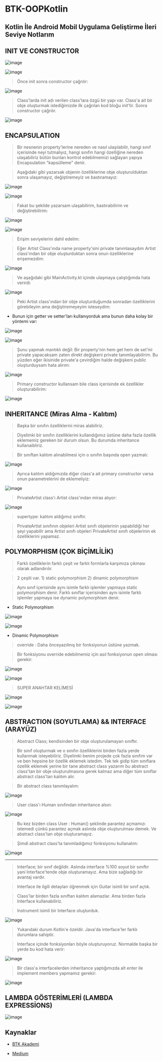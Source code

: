 # BTK-OOPKotlin

## Kotlin İle Android Mobil Uygulama Geliştirme İleri Seviye Notlarım

## INIT VE CONSTRUCTOR

![image](https://user-images.githubusercontent.com/109730490/184338569-33b8d6c4-7362-4980-8ff4-f1ada287d037.png)

![image](https://user-images.githubusercontent.com/109730490/184339362-fc9fd85c-7a7d-4731-a75f-1d788ebebf99.png)

> Önce init sonra constructor çağrılır:

![image](https://user-images.githubusercontent.com/109730490/184339634-d7759005-a6b2-4a3e-bc34-67e52d6fca1c.png)

> Class'larda init adı verilen class'lara özgü bir yapı var. Class'a ait bir obje oluşturmak istediğimizde ilk çağrılan kod bloğu init'tir. Sonra constructor çağrılır.

![image](https://user-images.githubusercontent.com/109730490/184339879-fd8a6ec6-079b-4261-8f35-4017ee1ea359.png)

## ENCAPSULATION

> Bir nesnenin property'lerine nereden ve nasıl ulaşılabilir, hangi sınıf içerisinde neyi tutmalıyız, hangi sınıfın hangi özelliğine nereden ulaşabiliriz bütün bunları kontrol edebilmemizi sağlayan yapıya Encapsulation "kapsülleme" denir.

> Aşağıdaki gibi yazarsak objenin özelliklerine obje oluşturulduktan sonra ulaşamayız, değiştiremeyiz ve bastıramayız:

![image](https://user-images.githubusercontent.com/109730490/184341179-e8e5f1b1-1888-4d4c-b63a-b40c96153db9.png)

![image](https://user-images.githubusercontent.com/109730490/184341129-c48537e1-fccd-46b6-a9a8-d43051ce8ff9.png)

> Fakat bu şekilde yazarsam ulaşabilirim, bastırabilirim ve değiştirebilirim:

![image](https://user-images.githubusercontent.com/109730490/184341772-1cb98e6f-8ef9-4476-9ac8-02b24f573281.png)

![image](https://user-images.githubusercontent.com/109730490/184342452-124db18b-3ad0-41c7-bfec-45a3a7de0719.png)

> Erişim seviyelerini dahil edelim:

> Eğer Artist Class'ında name property'sini private tanımlasaydım Artist class'ından bir obje oluşturduktan sonra onun özelliklerine erişemezdim:

![image](https://user-images.githubusercontent.com/109730490/184342915-22613fe3-3daf-40a8-b7e8-14bcb1e7e1fa.png)

> Ve aşağıdaki gibi MainActivity.kt içinde ulaşmaya çalıştığımda hata verirdi:

![image](https://user-images.githubusercontent.com/109730490/184343048-87005fcd-d2a8-4f5c-8fbb-77b3cfa7071d.png)

> Peki Artist class'ından bir obje oluşturduğumda sonradan özelliklerini görebileyim ama değiştiremeyeyim isteseydim:

- Bunun için getter ve setter'ları kullanıyorduk ama bunun daha kolay bir yöntemi var:

![image](https://user-images.githubusercontent.com/109730490/184343611-53ba1b24-dc48-4c51-ae28-093a2dd3fe99.png)

![image](https://user-images.githubusercontent.com/109730490/184343671-93eeb4c6-3c80-4767-a84e-aa35893bbe44.png)

> Şunu yapmak mantıklı değil: Bir property'nin hem get hem de set'ini private yapacaksam zaten direkt değişkeni private tanımlayabilirim. Bu yüzden eğer ikisinide private'a çevirdiğim halde değişkeni public oluşturduysam hata alırım:

![image](https://user-images.githubusercontent.com/109730490/184344363-08c03b91-b7a1-41d8-9d56-e0f14eda396c.png)

> Primary constructor kullansam bile class içerisinde ek özellikler oluşturabilirim:

![image](https://user-images.githubusercontent.com/109730490/184344755-6d91e5fd-e0fd-482e-aff6-a66aa359bf7e.png)

## INHERITANCE (Miras Alma - Kalıtım)

> Başka bir sınıfın özelliklerini miras alabiliriz. 

> Diyelimki bir sınıfın özelliklerini kullandığımız üstüne daha fazla özellik eklememiz gereken bir durum olsun. Bu durumda inheritance kullanaibliriz.  

> Bir sınıftan kalıtım alınabilmesi için o sınıfın başında open yazmalı:

![image](https://user-images.githubusercontent.com/109730490/184348580-fd08edce-08e0-40a5-8ed2-b45ec49e3377.png)

> Ayrıca kalıtım aldığımızda diğer class'a ait primary constructor varsa onun parametrelerini de eklemeliyiz:

![image](https://user-images.githubusercontent.com/109730490/184348854-ae149190-47c1-429e-b9e8-b2a3e5f27291.png)

> PrivateArtist class'ı Artist class'ından miras alıyor:

![image](https://user-images.githubusercontent.com/109730490/184349004-bfce6ca7-8ab1-4b1f-b243-2762b3c24286.png)

> supertype: kalıtım aldığımız sınıftır.

> PrivateArtist sınıfının objeleri Artist sınıfı objelerinin yapabildiği her şeyi yapabilir ama Artist sınıfı objeleri PrivateArtist sınıfı objelerinin ek özelliklerini yapamaz. 

## POLYMORPHISM (ÇOK BİÇİMLİLİK)

> Farklı özelliklerin farklı çeşit ve farklı formlarla karşımıza çıkması olarak adlandırılır. 

> 2 çeşiti var. 1) static polymorphism 2) dinamic polymorphism

> Aynı sınıf içerisinde aynı isimle farklı işlemler yapmaya static polymorphism denir. Farklı sınıflar içerisinden aynı isimle farklı işlemler yapmaya ise dynamic polymorphism denir.

- Static Polymorphism

![image](https://user-images.githubusercontent.com/109730490/184354151-e97d49fc-dada-4d09-9433-0ab95f976364.png)

![image](https://user-images.githubusercontent.com/109730490/184354653-7559bd21-dc59-4a0a-820e-7ff9e5435ac4.png)

- Dinamic Polymorphism

> override : Daha önceyazılmış bir fonksiyonun üstüne yazmak. 

> Bir fonksiyonu override edebilmemiz için asıl fonksiyonun open olması gerekir:

![image](https://user-images.githubusercontent.com/109730490/184356164-3c914833-7197-4600-a53d-69fad5f42c24.png)

![image](https://user-images.githubusercontent.com/109730490/184356221-620457d3-517a-4aed-a25f-c80f65e1daa8.png)

> SUPER ANAHTAR KELİMESİ

![image](https://user-images.githubusercontent.com/109730490/184357275-88789b01-677c-422b-add5-3cd1dc265a34.png)

![image](https://user-images.githubusercontent.com/109730490/184357374-fc795a81-06ef-45fc-92ab-b398cb237120.png)

## ABSTRACTION (SOYUTLAMA) && INTERFACE (ARAYÜZ)

> Abstract Class; kendisinden bir obje oluşturulamayan sınıftır. 

> Bir sınıf oluşturmak ve o sınıfın özelliklerini birden fazla yerde kullanmak isteyebiliriz. Diyelimki benim projede çok fazla sınıfım var ve ben hepsine bir özellik eklemek istedim. Tek tek gidip tüm sınıflara özellik eklemek yerine bir tane abstract class yazarım bu abstract class'tan bir obje oluşturulmasına gerek kalmaz ama diğer tüm sınıflar abstract class'tan kalıtım alır. 

> Bir abstract class tanımlayalım:

![image](https://user-images.githubusercontent.com/109730490/184361105-8f45068d-dc60-492b-844d-335d50d2d71e.png)

> User class'ı Human sınıfından inheritance alsın:

![image](https://user-images.githubusercontent.com/109730490/184361188-6392bfec-afe3-4d3a-866c-45864ebb5790.png)

> Bu kez bizden class User : Human() şeklinde parantez açmamızı istemedi çünkü parantez açmak aslında obje oluşturulması demek. Ve abstract class'tan obje oluşturamayız.  

> Şimdi abstract class'ta tanımladığımız fonksiyonu kullanalım:

![image](https://user-images.githubusercontent.com/109730490/184361442-63eeff94-7295-4f36-a91b-d2e3d1815f08.png)

-------------

> Interface; bir sınıf değildir. Aslında interface %100 soyut bir sınıftır yani Interface'tende obje oluşturamayız. Ama bize sağladığı bir avantaj vardır.  

> Interface ile ilgili detayları öğrenmek için Guitar isimli bir sınıf açtık. 

> Class'lar birden fazla sınıftan kalıtım alamazlar. Ama birden fazla Interface kullanabiliriz. 

> Instrument isimli bir Interface oluşturduk.

![image](https://user-images.githubusercontent.com/109730490/184363822-2a983fd2-3dfd-4cac-b9fd-7f93c2f53bf8.png)

> Yukarıdaki durum Kotlin'e özeldir. Java'da interface'ler farklı durumlara sahiptir. 

> Interface içinde fonksiyonları böyle oluşturuyoruz. Normalde başka bir yerde bu kod hata verir:

![image](https://user-images.githubusercontent.com/109730490/184365043-046742d1-10bf-4438-b9da-a0b3b3d12efe.png)

> Bir class'a interfacelerden inheritance yaptığımızda alt enter ile implement members yapmamız gerekir:

![image](https://user-images.githubusercontent.com/109730490/184365541-7066295b-4039-4743-ad64-30fa29340c76.png)

## LAMBDA GÖSTERİMLERİ (LAMBDA EXPRESSİONS)

![image](https://user-images.githubusercontent.com/109730490/184368753-3590df13-1f22-4c1c-8208-ee1d7dfa5e7b.png)

## Kaynaklar

- [BTK Akademi](https://www.btkakademi.gov.tr/portal/course/kotlin-ile-android-mobil-uygulama-gelistirme-ileri-seviye-10359)

- [Medium](https://mebaysan.medium.com/kotlin-ve-nesne-tabanl%C4%B1-programlama-oop-29ab98b5f43d#)
